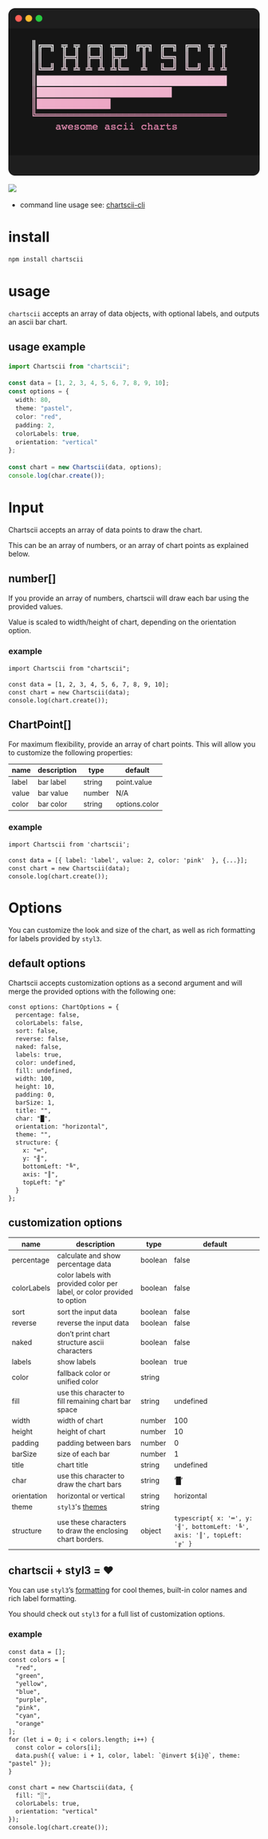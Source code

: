<img src="./shellfies/logo.png"/>

[![](https://img.shields.io/static/v1?label=created%20with%20shellfie&message=📸&color=pink)](https://github.com/tool3/shellfie)

- command line usage see: [chartscii-cli](https://github.com/tool3/chartscii-cli)

# install

```bash
npm install chartscii
```

# usage

`chartscii` accepts an array of data objects, with optional labels, and outputs an ascii bar chart.

## usage example

```typescript
import Chartscii from "chartscii";

const data = [1, 2, 3, 4, 5, 6, 7, 8, 9, 10];
const options = {
  width: 80,
  theme: "pastel",
  color: "red",
  padding: 2,
  colorLabels: true,
  orientation: "vertical"
};

const chart = new Chartscii(data, options);
console.log(char.create());
```

# Input

Chartscii accepts an array of data points to draw the chart.

This can be an array of numbers, or an array of chart points as explained below.

## number[]

If you provide an array of numbers, chartscii will draw each bar using the provided values.

Value is scaled to width/height of chart, depending on the orientation option.

### example

```tsx
import Chartscii from "chartscii";

const data = [1, 2, 3, 4, 5, 6, 7, 8, 9, 10];
const chart = new Chartscii(data);
console.log(chart.create());
```

## ChartPoint[]

For maximum flexibility, provide an array of chart points. This will allow you to customize the following properties:

| name  | description | type   | default       |
| ----- | ----------- | ------ | ------------- |
| label | bar label   | string | point.value   |
| value | bar value   | number | N/A           |
| color | bar color   | string | options.color |

### example

```tsx
import Chartscii from 'chartscii';

const data = [{ label: 'label', value: 2, color: 'pink'  }, {...}];
const chart = new Chartscii(data);
console.log(chart.create());
```

# Options

You can customize the look and size of the chart, as well as rich formatting for labels provided by `styl3`.

## default options

Chartscii accepts customization options as a second argument and will merge the provided options with the following one:

```tsx
const options: ChartOptions = {
  percentage: false,
  colorLabels: false,
  sort: false,
  reverse: false,
  naked: false,
  labels: true,
  color: undefined,
  fill: undefined,
  width: 100,
  height: 10,
  padding: 0,
  barSize: 1,
  title: "",
  char: "█",
  orientation: "horizontal",
  theme: "",
  structure: {
    x: "═",
    y: "╢",
    bottomLeft: "╚",
    axis: "║",
    topLeft: "╔"
  }
};
```

## customization options

| name        | description                                                                  | type    | default                                                                  |
| ----------- | ---------------------------------------------------------------------------- | ------- | ------------------------------------------------------------------------ |
| percentage  | calculate and show percentage data                                           | boolean | false                                                                    |
| colorLabels | color labels with provided color per label, or color provided to option      | boolean | false                                                                    |
| sort        | sort the input data                                                          | boolean | false                                                                    |
| reverse     | reverse the input data                                                       | boolean | false                                                                    |
| naked       | don’t print chart structure ascii characters                                 | boolean | false                                                                    |
| labels      | show labels                                                                  | boolean | true                                                                     |
| color       | fallback color or unified color                                              | string  |                                                                          |
| fill        | use this character to fill remaining chart bar space                         | string  | undefined                                                                |
| width       | width of chart                                                               | number  | 100                                                                      |
| height      | height of chart                                                              | number  | 10                                                                       |
| padding     | padding between bars                                                         | number  | 0                                                                        |
| barSize     | size of each bar                                                             | number  | 1                                                                        |
| title       | chart title                                                                  | string  | undefined                                                                |
| char        | use this character to draw the chart bars                                    | string  | ‘█’                                                                      |
| orientation | horizontal or vertical                                                       | string  | horizontal                                                               |
| theme       | `styl3`'s [themes](https://github.com/tool3/styl3?tab=readme-ov-file#themes) | string  |                                                                          |
| structure   | use these characters to draw the enclosing chart borders.                    | object  | `typescript{ x: '═', y: '╢', bottomLeft: '╚', axis: '║', topLeft: '╔' }` |

## chartscii + styl3 = ❤️

You can use `styl3`’s [formatting](https://github.com/tool3/styl3?tab=readme-ov-file#map) for cool themes, built-in color names and rich label formatting.

You should check out `styl3` for a full list of customization options.

### example

```tsx
const data = [];
const colors = [
  "red",
  "green",
  "yellow",
  "blue",
  "purple",
  "pink",
  "cyan",
  "orange"
];
for (let i = 0; i < colors.length; i++) {
  const color = colors[i];
  data.push({ value: i + 1, color, label: `@invert ${i}@`, theme: "pastel" });
}

const chart = new Chartscii(data, {
  fill: "░",
  colorLabels: true,
  orientation: "vertical"
});
console.log(chart.create());
```
